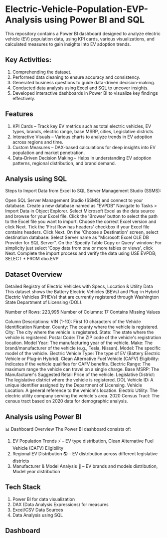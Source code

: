 # Electric-Vehicle-Population-EVP-Analysis using Power BI and SQL 
This repository contains a Power BI dashboard designed to analyze electric vehicle (EV) population data, using KPI cards, various visualizations, and calculated measures to gain insights into EV adoption trends.

## Key Activities: 
1.	Comprehending the dataset.
2.	Performed data cleaning to ensure accuracy and consistency.
3.	Generated business questions to guide data-driven decision-making.
4.	Conducted data analysis using Excel and SQL to uncover insights.
5.	Developed interactive dashboards in Power BI to visualize key findings effectively.

## Features
1.	KPI Cards – Track key EV metrics such as total electric vehicles, EV types, brands, electric range, base MSRP, cities, Legislative districts. 
2.	Interactive Visuals – Various charts to analyze trends in EV adoption across regions and time.
3.	Custom Measures – DAX-based calculations for deep insights into EV population and market penetration.
4.	Data-Driven Decision Making – Helps in understanding EV adoption patterns, regional distribution, and brand demand.


## Analysis using SQL 
Steps to Import Data from Excel to SQL Server Management Studio (SSMS):

Open SQL Server Management Studio (SSMS) and connect to your database.
Create a new database named as “EVPDB”
Navigate to Tasks > Import Data in Object Explorer.
Select Microsoft Excel as the data source and browse for your Excel file. Click the 'Browse' button to select the path to the Excel file you want to import. Choose the correct Excel version and click Next. Tick the 'First Row has headers' checkbox if your Excel file contains headers. Click Next.
On the 'Choose a Destination' screen, select destination database: Select Server name as "Microsoft Excel OLE DB Provider for SQL Server".
On the 'Specify Table Copy or Query' window: For simplicity just select 'Copy data from one or more tables or views', click Next.
Complete the import process and verify the data using 
USE EVPDB; 
SELECT * FROM dbo.EVP 


## Dataset Overview
Detailed Registry of Electric Vehicles with Specs, Location & Utility Data
This dataset shows the Battery Electric Vehicles (BEVs) and Plug-in Hybrid Electric Vehicles (PHEVs) that are currently registered through Washington State Department of Licensing (DOL).

Number of Rows: 223,995
Number of Columns: 17
Contains Missing Values

Column Descriptions:
VIN (1-10): First 10 characters of the Vehicle Identification Number.
County: The county where the vehicle is registered.
City: The city where the vehicle is registered.
State: The state where the vehicle is registered.
Postal Code: The ZIP code of the vehicle's registration location.
Model Year: The manufacturing year of the vehicle.
Make: The brand/manufacturer of the vehicle (e.g., Tesla, Nissan).
Model: The specific model of the vehicle.
Electric Vehicle Type: The type of EV (Battery Electric Vehicle or Plug-in Hybrid).
Clean Alternative Fuel Vehicle (CAFV) Eligibility: Indicates if the vehicle qualifies for CAFV benefits.
Electric Range: The maximum range the vehicle can travel on a single charge.
Base MSRP: The Manufacturer's Suggested Retail Price of the vehicle.
Legislative District: The legislative district where the vehicle is registered.
DOL Vehicle ID: A unique identifier assigned by the Department of Licensing.
Vehicle Location: A general reference to the vehicle's location.
Electric Utility: The electric utility company serving the vehicle's area.
2020 Census Tract: The census tract based on 2020 data for demographic analysis.


## Analysis using Power BI 
📊 Dashboard Overview
The Power BI dashboard consists of:
1.	EV Population Trends ⚡ – EV type distribution, Clean Alternative Fuel Vehicle (CAFV) Eligibility 
2.	Regional EV Distribution 🌎 – EV distribution across different legislative districts
3.	Manufacturer & Model Analysis 🚗 – EV brands and models distribution, Model year distribution
   
## Tech Stack
1.	Power BI for data visualization
2.	DAX (Data Analysis Expressions) for measures
3.	Excel/CSV Data Sources
4.	Data Analysis using SQL 

## Dashboard 


